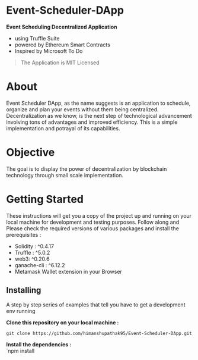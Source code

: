 
# Event-Scheduler-DApp
**Event Scheduling Decentralized Application**
* using Truffle Suite 
* powered by Ethereum Smart Contracts
* Inspired by Microsoft To Do

> The Application is MIT Licensed

# About
Event Scheduler DApp, as the name suggests is an application to schedule, organize and plan your events without them being centralized. 
Decentralization as we know, is the next step of technological advancement involving tons of advantages and improved efficiency.
This is a simple implementation and potrayal of its capabilities.

# Objective
The goal is to display the power of decentralization by blockchain technology through small scale implementation.

# Getting Started 
These instructions will get you a copy of the project up and running on your local machine for development and testing purposes. Follow along and Please check the required versions of various packages and install the prerequisites : 

* Solidity : ^0.4.17
* Truffle : ^5.0.2
* web3: ^0.20.6
* ganache-cli : ^6.12.2 
* Metamask Wallet extension in your Browser

## Installing 
A step by step series of examples that tell you have to get a development env running

**Clone this repository on your local machine :**  

`git clone https://github.com/himanshupathak95/Event-Scheduler-DApp.git`

**Install the dependencies :**  
`npm install




